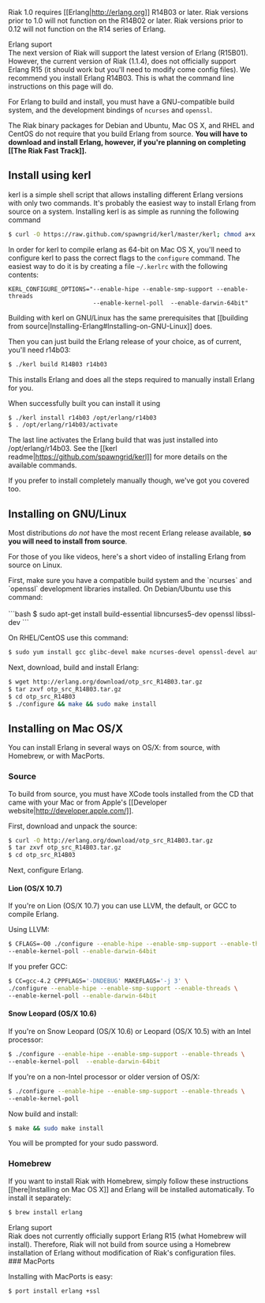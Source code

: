 Riak 1.0 requires [[Erlang|http://erlang.org]] R14B03 or later.  Riak versions
prior to 1.0 will not function on the R14B02 or later. Riak versions prior to
0.12 will not function on the R14 series of Erlang. 

<div class="note"><div class="title">Erlang suport</div>The next version of Riak will support the latest version of Erlang (R15B01).  However, the current version of Riak (1.1.4), does not officially support Erlang R15 (it should work but you'll need to modify come config files).  We recommend you install Erlang R14B03.  This is what the command line instructions on this page will do.</div>

For Erlang to build and
install, you must have a GNU-compatible build system, and the development
bindings of `ncurses` and `openssl`.

<div class="info">
<p>The Riak binary packages for Debian and Ubuntu, Mac OS X,  and RHEL and
CentOS do not require that you build Erlang from source. <strong>You will have
to download and install Erlang, however, if you're planning on completing
[[The Riak Fast Track]].</strong></p>
</div>

<div id="toc"></div>

## Install using kerl

kerl is a simple shell script that allows installing different Erlang versions
with only two commands. It's probably the easiest way to install Erlang from
source on a system.  Installing kerl is as simple as running the following
command

```bash
$ curl -O https://raw.github.com/spawngrid/kerl/master/kerl; chmod a+x kerl
```

In order for kerl to compile erlang as 64-bit on Mac OS X, you'll need to 
configure kerl to pass the correct flags to the ```configure``` command. 
The easiest way to do it is by creating a file ```~/.kerlrc``` with the
following contents:

```
KERL_CONFIGURE_OPTIONS="--enable-hipe --enable-smp-support --enable-threads 
                        --enable-kernel-poll  --enable-darwin-64bit"
```

Building with kerl on GNU/Linux has the same prerequisites that 
[[building from source|Installing-Erlang#Installing-on-GNU-Linux]] does. 



Then you can just build the Erlang release of your choice, as of current, you'll
need r14b03:

```bash
$ ./kerl build R14B03 r14b03
```

This installs Erlang and does all the steps required to manually install Erlang
for you.

When successfully built you can install it using

```bash
$ ./kerl install r14b03 /opt/erlang/r14b03
$ . /opt/erlang/r14b03/activate
```

The last line activates the Erlang build that was just installed into
/opt/erlang/r14b03.  See the [[kerl readme|https://github.com/spawngrid/kerl]]
for more details on the available commands.

If you prefer to install completely manually though, we've got you covered too.

## Installing on GNU/Linux

Most distributions *do not* have the most recent Erlang release available, **so
you will need to install from source**.

For those of you like videos, here's a short video of installing Erlang from source on Linux. 

<div style="display:none" class="iframe-video" id="http://player.vimeo.com/video/42421349"></div>
First, make sure you have a compatible build system and the `ncurses` and
`openssl` development libraries installed.  On Debian/Ubuntu use this command:
<br></br>
```bash
$ sudo apt-get install build-essential libncurses5-dev openssl libssl-dev
```

On RHEL/CentOS use this command:

```bash
$ sudo yum install gcc glibc-devel make ncurses-devel openssl-devel autoconf
```

Next, download, build and install Erlang:

```bash
$ wget http://erlang.org/download/otp_src_R14B03.tar.gz
$ tar zxvf otp_src_R14B03.tar.gz
$ cd otp_src_R14B03
$ ./configure && make && sudo make install
```


## Installing on Mac OS/X

You can install Erlang in several ways on OS/X: from source, with Homebrew, or
with MacPorts.
<br>
### Source

To build from source, you must have XCode tools installed from the CD that came
with your Mac or from Apple's [[Developer website|http://developer.apple.com/]].

First, download and unpack the source:

```bash
$ curl -O http://erlang.org/download/otp_src_R14B03.tar.gz
$ tar zxvf otp_src_R14B03.tar.gz
$ cd otp_src_R14B03
```

Next, configure Erlang.  

#### Lion (OS/X 10.7)

If you're on Lion (OS/X 10.7) you can use LLVM, the default, or GCC to compile
Erlang.

Using LLVM:

```bash
$ CFLAGS=-O0 ./configure --enable-hipe --enable-smp-support --enable-threads \
--enable-kernel-poll --enable-darwin-64bit
```

If you prefer GCC:

```bash
$ CC=gcc-4.2 CPPFLAGS='-DNDEBUG' MAKEFLAGS='-j 3' \
./configure --enable-hipe --enable-smp-support --enable-threads \
--enable-kernel-poll --enable-darwin-64bit
```
#### Snow Leopard (OS/X 10.6)

If you're on Snow Leopard (OS/X 10.6) or Leopard (OS/X 10.5) with an Intel
processor:

```bash
$ ./configure --enable-hipe --enable-smp-support --enable-threads \
--enable-kernel-poll  --enable-darwin-64bit
```

If you're on a non-Intel processor or older version of OS/X:

```bash
$ ./configure --enable-hipe --enable-smp-support --enable-threads \
--enable-kernel-poll
```

Now build and install:

```bash
$ make && sudo make install
```

You will be prompted for your sudo password.

###  Homebrew

If you want to install Riak with Homebrew, simply follow these instructions
[[here|Installing on Mac OS X]] and Erlang will be installed automatically. To
install it separately:

```bash
$ brew install erlang
```
<div class="note"><div class="title">Erlang suport</div>Riak does not currently officially support Erlang R15 (what Homebrew will install).  Therefore, Riak will not build from source using a Homebrew installation of Erlang without modification of Riak's configuration files. </div>
###  MacPorts

Installing with MacPorts is easy:


```bash
$ port install erlang +ssl
```
